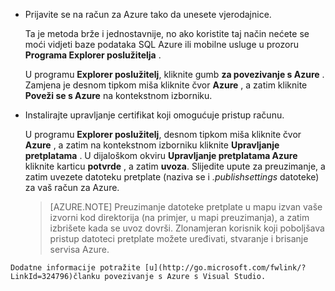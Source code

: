 
   * Prijavite se na račun za Azure tako da unesete vjerodajnice.

     Ta je metoda brže i jednostavnije, no ako koristite taj način nećete se moći vidjeti baze podataka SQL Azure ili mobilne usluge u prozoru **Programa Explorer poslužitelja** .

     U programu **Explorer poslužitelj**, kliknite gumb **za povezivanje s Azure** . Zamjena je desnom tipkom miša kliknite čvor **Azure** , a zatim kliknite **Poveži se s Azure** na kontekstnom izborniku.

   * Instalirajte upravljanje certifikat koji omogućuje pristup računu.

     U programu **Explorer poslužitelj**, desnom tipkom miša kliknite čvor **Azure** , a zatim na kontekstnom izborniku kliknite **Upravljanje pretplatama** . U dijaloškom okviru **Upravljanje pretplatama Azure** kliknite karticu **potvrde** , a zatim **uvoza**. Slijedite upute za preuzimanje, a zatim uvezete datoteku pretplate (naziva se i *.publishsettings* datoteke) za vaš račun za Azure.

     > [AZURE.NOTE] Preuzimanje datoteke pretplate u mapu izvan vaše izvorni kod direktorija (na primjer, u mapi preuzimanja), a zatim izbrišete kada se uvoz dovrši. Zlonamjeran korisnik koji poboljšava pristup datoteci pretplate možete uređivati, stvaranje i brisanje servisa Azure.

    Dodatne informacije potražite [u](http://go.microsoft.com/fwlink/?LinkId=324796)članku povezivanje s Azure s Visual Studio.
